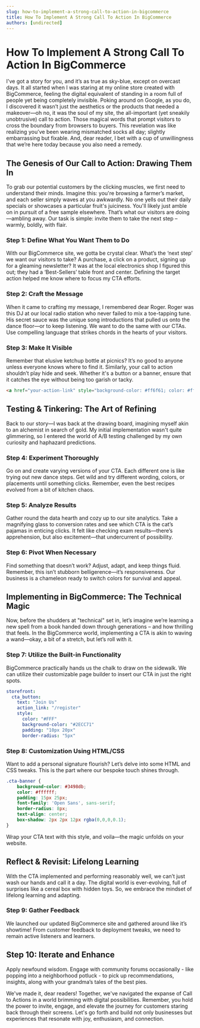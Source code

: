 ```yaml
---
slug: how-to-implement-a-strong-call-to-action-in-bigcommerce
title: How To Implement A Strong Call To Action In BigCommerce
authors: [undirected]
---
```



# How To Implement A Strong Call To Action In BigCommerce

I've got a story for you, and it’s as true as sky-blue, except on overcast days. It all started when I was staring at my online store created with BigCommerce, feeling the digital equivalent of standing in a room full of people yet being completely invisible. Poking around on Google, as you do, I discovered it wasn’t just the aesthetics or the products that needed a makeover—oh no, it was the soul of my site, the all-important (yet sneakily unobtrusive) call to action. Those magical words that prompt visitors to cross the boundary from browsers to buyers. This revelation was like realizing you’ve been wearing mismatched socks all day; slightly embarrassing but fixable. And, dear reader, I bet with a cup of unwillingness that we’re here today because you also need a remedy.

## The Genesis of Our Call to Action: Drawing Them In

To grab our potential customers by the clicking muscles, we first need to understand their minds. Imagine this: you're browsing a farmer’s market, and each seller simply waves at you awkwardly. No one yells out their daily specials or showcases a particular fruit's juiciness. You'll likely just amble on in pursuit of a free sample elsewhere. That’s what our visitors are doing—ambling away. Our task is simple: invite them to take the next step – warmly, boldly, with flair.

### Step 1: Define What You Want Them to Do

With our BigCommerce site, we gotta be crystal clear. What’s the ‘next step’ we want our visitors to take? A purchase, a click on a product, signing up for a gleaming newsletter? It was at the local electronics shop I figured this out; they had a ‘Best-Sellers’ table front and center. Defining the target action helped me know where to focus my CTA efforts.

### Step 2: Craft the Message

When it came to crafting my message, I remembered dear Roger. Roger was this DJ at our local radio station who never failed to mix a toe-tapping tune. His secret sauce was the unique song introductions that pulled us onto the dance floor—or to keep listening. We want to do the same with our CTAs. Use compelling language that strikes chords in the hearts of your visitors.

### Step 3: Make It Visible

Remember that elusive ketchup bottle at picnics? It’s no good to anyone unless everyone knows where to find it. Similarly, your call to action shouldn’t play hide and seek. Whether it's a button or a banner, ensure that it catches the eye without being too garish or tacky. 

```html
<a href="your-action-link" style="background-color: #ff6f61; color: #ffffff; font-size: 18px; padding: 10px 20px; text-decoration: none; display: inline-block; border-radius: 5px;">Shop Now!</a>
```

## Testing & Tinkering: The Art of Refining 

Back to our story—I was back at the drawing board, imagining myself akin to an alchemist in search of gold. My initial implementation wasn't quite glimmering, so I entered the world of A/B testing challenged by my own curiosity and haphazard predictions. 

### Step 4: Experiment Thoroughly

Go on and create varying versions of your CTA. Each different one is like trying out new dance steps. Get wild and try different wording, colors, or placements until something clicks. Remember, even the best recipes evolved from a bit of kitchen chaos.

### Step 5: Analyze Results

Gather round the data hearth and cozy up to our site analytics. Take a magnifying glass to conversion rates and see which CTA is the cat’s pajamas in enticing clicks. It felt like checking exam results—there’s apprehension, but also excitement—that undercurrent of possibility. 

### Step 6: Pivot When Necessary

Find something that doesn’t work? Adjust, adapt, and keep things fluid. Remember, this isn’t stubborn belligerence—it’s responsiveness. Our business is a chameleon ready to switch colors for survival and appeal.

## Implementing in BigCommerce: The Technical Magic

Now, before the shudders at "technical" set in, let’s imagine we’re learning a new spell from a book handed down through generations – and how thrilling that feels. In the BigCommerce world, implementing a CTA is akin to waving a wand—okay, a bit of a stretch, but let’s roll with it.

### Step 7: Utilize the Built-in Functionality

BigCommerce practically hands us the chalk to draw on the sidewalk. We can utilize their customizable page builder to insert our CTA in just the right spots.

```yaml
storefront:
  cta_button:
    text: "Join Us"
    action_link: "/register"
    style: 
      color: "#FFF"
      background-color: "#2ECC71"
      padding: "10px 20px"
      border-radius: "5px"
```

### Step 8: Customization Using HTML/CSS

Want to add a personal signature flourish? Let’s delve into some HTML and CSS tweaks. This is the part where our bespoke touch shines through.

```css
.cta-banner {
    background-color: #3498db;
    color: #ffffff;
    padding: 15px 25px;
    font-family: 'Open Sans', sans-serif;
    border-radius: 8px;
    text-align: center;
    box-shadow: 2px 2px 12px rgba(0,0,0,0.1);
}
```

Wrap your CTA text with this style, and voila—the magic unfolds on your website.

## Reflect & Revisit: Lifelong Learning

With the CTA implemented and performing reasonably well, we can’t just wash our hands and call it a day. The digital world is ever-evolving, full of surprises like a cereal box with hidden toys. So, we embrace the mindset of lifelong learning and adapting.

### Step 9: Gather Feedback

We launched our updated BigCommerce site and gathered around like it’s showtime! From customer feedback to deployment tweaks, we need to remain active listeners and learners.

## Step 10: Iterate and Enhance

Apply newfound wisdom. Engage with community forums occasionally - like popping into a neighborhood potluck - to pick up recommendations, insights, along with your grandma’s tales of the best pies. 

We've made it, dear readers! Together, we've navigated the expanse of Call to Actions in a world brimming with digital possibilities. Remember, you hold the power to invite, engage, and elevate the journey for customers staring back through their screens. Let's go forth and build not only businesses but experiences that resonate with joy, enthusiasm, and connection.